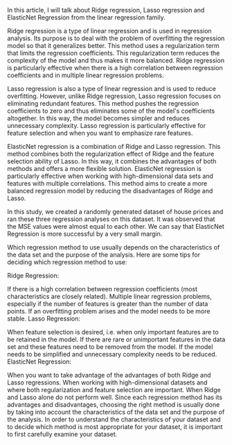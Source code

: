 In this article, I will talk about Ridge regression, Lasso regression and ElasticNet Regression from the linear regression family.

Ridge regression is a type of linear regression and is used in regression analysis. Its purpose is to deal with the problem of overfitting the regression model so that it generalizes better. This method uses a regularization term that limits the regression coefficients. This regularization term reduces the complexity of the model and thus makes it more balanced. Ridge regression is particularly effective when there is a high correlation between regression coefficients and in multiple linear regression problems.

Lasso regression is also a type of linear regression and is used to reduce overfitting. However, unlike Ridge regression, Lasso regression focuses on eliminating redundant features. This method pushes the regression coefficients to zero and thus eliminates some of the model's coefficients altogether. In this way, the model becomes simpler and reduces unnecessary complexity. Lasso regression is particularly effective for feature selection and when you want to emphasize rare features.

ElasticNet regression is a combination of Ridge and Lasso regression. This method combines both the regularization effect of Ridge and the feature selection ability of Lasso. In this way, it combines the advantages of both methods and offers a more flexible solution. ElasticNet regression is particularly effective when working with high-dimensional data sets and features with multiple correlations. This method aims to create a more balanced regression model by reducing the disadvantages of Ridge and Lasso.

In this study, we created a randomly generated dataset of house prices and ran these three regression analyses on this dataset.
It was observed that the MSE values were almost equal to each other. We can say that ElasticNet Regression is more successful by a very small margin.

Which regression method to use usually depends on the characteristics of the data set and the purpose of the analysis. Here are some tips for deciding which regression method to use:

Ridge Regression:

If there is a high correlation between regression coefficients (most characteristics are closely related).
Multiple linear regression problems, especially if the number of features is greater than the number of data points.
If an overfitting problem arises and the model needs to be more stable.
Lasso Regression:

When feature selection is desired, i.e. when only important features are to be retained in the model.
If there are rare or unimportant features in the data set and these features need to be removed from the model.
If the model needs to be simplified and unnecessary complexity needs to be reduced.
ElasticNet Regression:

When you want to take advantage of the advantages of both Ridge and Lasso regressions.
When working with high-dimensional datasets and where both regularization and feature selection are important.
When Ridge and Lasso alone do not perform well.
Since each regression method has its advantages and disadvantages, choosing the right method is usually done by taking into account the characteristics of the data set and the purpose of the analysis. In order to understand the characteristics of your dataset and to decide which method is most appropriate for your dataset, it is important to first carefully examine your dataset.
